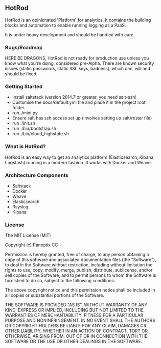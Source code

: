 ## HotRod

HotRod is an opinionated 'Platform' for analytics. It contains the building blocks and automation to enable running logging as a PaaS. 

It is under heavy development and should be handled with care.

### Bugs/Roadmap

HERE BE DRAGONS, HotRod is not ready for production use unless you know what you're doing, considered pre-Alpha. There are known security issues (static passwords, static SSL keys, badness), which can, will and should be fixed.


### Getting Started

- Install saltstack (version 2014.7 or greater, you need salt-ssh)
- Customise the docs/default.yml file and place it in the project root folder.
- run ./mini.py
- Ensure salt has ssh access set up (involves setting up salt/roster file)
- run ./init.sh
- run ./bin/bootstrap.sh
- run ./bin/cloud_highstate.sh
 
### What is HotRod?

HotRod is an easy way to get an analytics platform (Elasticsearch, Kibana, Logstash) running in a modern fashion. It works with Docker and Weave.

### Architecture Components

- Saltstack
- Docker
- Weave
- Elasticsearch
- Rsyslog
- Kibana

### License

The MIT License (MIT)

Copyright (c) Panoptix CC

Permission is hereby granted, free of charge, to any person obtaining a copy
of this software and associated documentation files (the "Software"), to deal
in the Software without restriction, including without limitation the rights
to use, copy, modify, merge, publish, distribute, sublicense, and/or sell
copies of the Software, and to permit persons to whom the Software is
furnished to do so, subject to the following conditions:

The above copyright notice and this permission notice shall be included in
all copies or substantial portions of the Software.

THE SOFTWARE IS PROVIDED "AS IS", WITHOUT WARRANTY OF ANY KIND, EXPRESS OR
IMPLIED, INCLUDING BUT NOT LIMITED TO THE WARRANTIES OF MERCHANTABILITY,
FITNESS FOR A PARTICULAR PURPOSE AND NONINFRINGEMENT. IN NO EVENT SHALL THE
AUTHORS OR COPYRIGHT HOLDERS BE LIABLE FOR ANY CLAIM, DAMAGES OR OTHER
LIABILITY, WHETHER IN AN ACTION OF CONTRACT, TORT OR OTHERWISE, ARISING FROM,
OUT OF OR IN CONNECTION WITH THE SOFTWARE OR THE USE OR OTHER DEALINGS IN
THE SOFTWARE.
